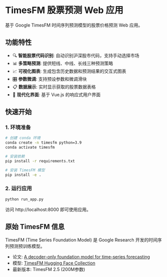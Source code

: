 # TimesFM 股票预测 Web 应用

基于 Google TimesFM 时间序列预测模型的股票价格预测 Web 应用。

## 功能特性

- 🔍 **智能股票代码识别**: 自动识别沪深股市代码，支持手动选择市场
- 📊 **多策略预测**: 提供短线、中线、长线三种预测策略
- 📈 **可视化图表**: 生成包含历史数据和预测结果的交互式图表
- 🎛️ **参数微调**: 支持预设参数和微调滑块
- 📋 **数据展示**: 实时显示获取的股票数据表格
- 🚀 **现代化界面**: 基于 Vue.js 的响应式用户界面

## 快速开始

### 1. 环境准备

```bash
# 创建 conda 环境
conda create -n timesfm python=3.9
conda activate timesfm

# 安装依赖
pip install -r requirements.txt

# 安装 TimesFM 模型
pip install -e .
```

### 2. 运行应用

```bash
python run_app.py
```

访问 http://localhost:8000 即可使用应用。

## 原始 TimesFM 信息

TimesFM (Time Series Foundation Model) 是 Google Research 开发的时间序列预测预训练模型。

- 论文: [A decoder-only foundation model for time-series forecasting](https://arxiv.org/abs/2310.10688)
- 模型: [TimesFM Hugging Face Collection](https://huggingface.co/collections/google/timesfm-release-66e4be5fdb56e960c1e482a6)
- 最新版本: TimesFM 2.5 (200M参数)

